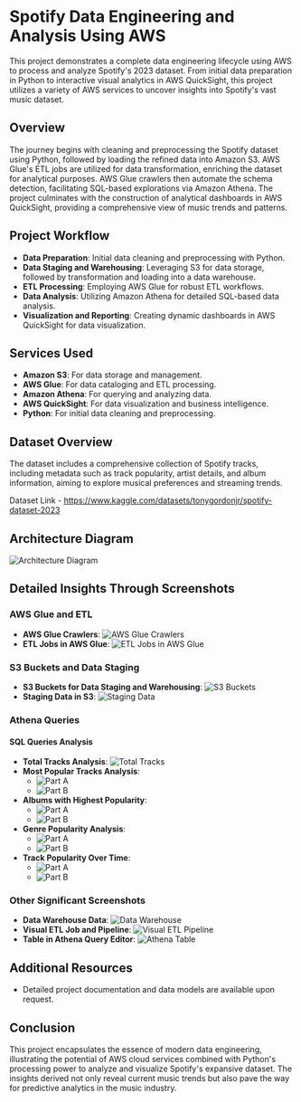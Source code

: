 # Spotify Data Engineering and Analysis Using AWS

This project demonstrates a complete data engineering lifecycle using AWS to process and analyze Spotify's 2023 dataset. From initial data preparation in Python to interactive visual analytics in AWS QuickSight, this project utilizes a variety of AWS services to uncover insights into Spotify's vast music dataset.

## Overview

The journey begins with cleaning and preprocessing the Spotify dataset using Python, followed by loading the refined data into Amazon S3. AWS Glue's ETL jobs are utilized for data transformation, enriching the dataset for analytical purposes. AWS Glue crawlers then automate the schema detection, facilitating SQL-based explorations via Amazon Athena. The project culminates with the construction of analytical dashboards in AWS QuickSight, providing a comprehensive view of music trends and patterns.

## Project Workflow

- **Data Preparation**: Initial data cleaning and preprocessing with Python.
- **Data Staging and Warehousing**: Leveraging S3 for data storage, followed by transformation and loading into a data warehouse.
- **ETL Processing**: Employing AWS Glue for robust ETL workflows.
- **Data Analysis**: Utilizing Amazon Athena for detailed SQL-based data analysis.
- **Visualization and Reporting**: Creating dynamic dashboards in AWS QuickSight for data visualization.

## Services Used

- **Amazon S3**: For data storage and management.
- **AWS Glue**: For data cataloging and ETL processing.
- **Amazon Athena**: For querying and analyzing data.
- **AWS QuickSight**: For data visualization and business intelligence.
- **Python**: For initial data cleaning and preprocessing.

## Dataset Overview

The dataset includes a comprehensive collection of Spotify tracks, including metadata such as track popularity, artist details, and album information, aiming to explore musical preferences and streaming trends.

Dataset Link - https://www.kaggle.com/datasets/tonygordonjr/spotify-dataset-2023

## Architecture Diagram

![Architecture Diagram](./architecture.png)

## Detailed Insights Through Screenshots

### AWS Glue and ETL

- **AWS Glue Crawlers**: ![AWS Glue Crawlers](./Screenshots/all_crawlers.png)
- **ETL Jobs in AWS Glue**: ![ETL Jobs in AWS Glue](./Screenshots/all_job_runs_in_GLUE.png)

### S3 Buckets and Data Staging

- **S3 Buckets for Data Staging and Warehousing**: ![S3 Buckets](./Screenshots/all_s3_buckets.png)
- **Staging Data in S3**: ![Staging Data](./Screenshots/staging_data.png)

### Athena Queries

#### SQL Queries Analysis

- **Total Tracks Analysis**: ![Total Tracks](./Screenshots/query_1_getting_total_tracks.png)
- **Most Popular Tracks Analysis**: 
  - ![Part A](./Screenshots/query_2_top_10_most_popular_tracks_A.png)
  - ![Part B](./Screenshots/query_2_top_10_most_popular_tracks_B.png)
- **Albums with Highest Popularity**: 
  - ![Part A](./Screenshots/query_3_top_5_albums_with_highest_popularity_A.png)
  - ![Part B](./Screenshots/query_3_top_5_albums_with_highest_popularity_B.png)
- **Genre Popularity Analysis**: 
  - ![Part A](./Screenshots/query_4_most_popular_genre_by_average_track_popularity_A.png)
  - ![Part B](./Screenshots/query_4_most_popular_genre_by_average_track_popularity_B.png)
- **Track Popularity Over Time**: 
  - ![Part A](./Screenshots/query_5_popularity_of_tracks_changing_over_time_A.png)
  - ![Part B](./Screenshots/query_5_popularity_of_tracks_changing_over_time_B.png)

### Other Significant Screenshots

- **Data Warehouse Data**: ![Data Warehouse](./Screenshots/data_warehouse_data.png)
- **Visual ETL Job and Pipeline**: ![Visual ETL Pipeline](./Screenshots/Visual_ETL_job_and_pipeline.png)
- **Table in Athena Query Editor**: ![Athena Table](./Screenshots/table_in_ATHENA_query_editor.png)

## Additional Resources

- Detailed project documentation and data models are available upon request.

## Conclusion

This project encapsulates the essence of modern data engineering, illustrating the potential of AWS cloud services combined with Python's processing power to analyze and visualize Spotify's expansive dataset. The insights derived not only reveal current music trends but also pave the way for predictive analytics in the music industry.
